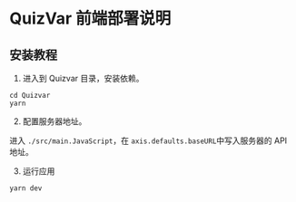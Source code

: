 # QuizVar 前端部署说明

## 安装教程

1. 进入到 Quizvar 目录，安装依赖。

```shell
cd Quizvar
yarn
```

2. 配置服务器地址。

进入 `./src/main.JavaScript`，在 `axis.defaults.baseURL`中写入服务器的 API 地址。

3. 运行应用

```shell
yarn dev
```

